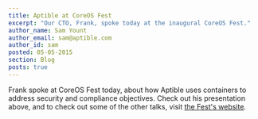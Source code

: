 ```yaml
---
title: Aptible at CoreOS Fest
excerpt: "Our CTO, Frank, spoke today at the inaugural CoreOS Fest."
author_name: Sam Yount
author_email: sam@aptible.com
author_id: sam
posted: 05-05-2015
section: Blog
posts: true
---
```


<script async class="speakerdeck-embed" data-id="7fa1f7d4a794480093dd476ac805bfdd" data-ratio="1.77777777777778" src="//speakerdeck.com/assets/embed.js"></script>

Frank spoke at CoreOS Fest today, about how Aptible uses containers to address security and compliance objectives. Check out his presentation above, and to check out some of the other talks, visit [the Fest's website](https://coreos.com/fest/).
